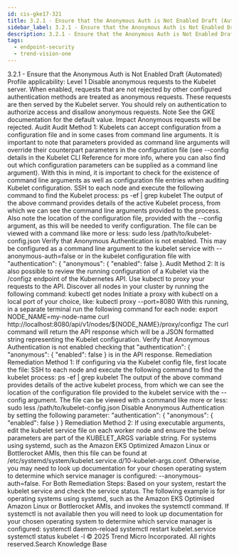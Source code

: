 ```yaml
---
id: cis-gke17-321
title: 3.2.1 - Ensure that the Anonymous Auth is Not Enabled Draft (Automated)
sidebar_label: 3.2.1 - Ensure that the Anonymous Auth is Not Enabled Draft (Automated)
description: 3.2.1 - Ensure that the Anonymous Auth is Not Enabled Draft (Automated)
tags:
  - endpoint-security
  - trend-vision-one
---
```


 3.2.1 - Ensure that the Anonymous Auth is Not Enabled Draft (Automated) Profile applicability: Level 1 Disable anonymous requests to the Kubelet server. When enabled, requests that are not rejected by other configured authentication methods are treated as anonymous requests. These requests are then served by the Kubelet server. You should rely on authentication to authorize access and disallow anonymous requests. Note See the GKE documentation for the default value. Impact Anonymous requests will be rejected. Audit Audit Method 1: Kubelets can accept configuration from a configuration file and in some cases from command line arguments. It is important to note that parameters provided as command line arguments will override their counterpart parameters in the configuration file (see --config details in the Kubelet CLI Reference for more info, where you can also find out which configuration parameters can be supplied as a command line argument). With this in mind, it is important to check for the existence of command line arguments as well as configuration file entries when auditing Kubelet configuration. SSH to each node and execute the following command to find the Kubelet process: ps -ef | grep kubelet The output of the above command provides details of the active Kubelet process, from which we can see the command line arguments provided to the process. Also note the location of the configuration file, provided with the --config argument, as this will be needed to verify configuration. The file can be viewed with a command like more or less: sudo less /path/to/kubelet-config.json Verify that Anonymous Authentication is not enabled. This may be configured as a command line argument to the kubelet service with --anonymous-auth=false or in the kubelet configuration file with "authentication": { "anonymous": { "enabled": false }. Audit Method 2: It is also possible to review the running configuration of a Kubelet via the /configz endpoint of the Kubernetes API. Use kubectl to proxy your requests to the API. Discover all nodes in your cluster by running the following command: kubectl get nodes Initiate a proxy with kubectl on a local port of your choice, like: kubectl proxy --port=8080 With this running, in a separate terminal run the following command for each node: export NODE_NAME=my-node-name curl http://localhost:8080/api/v1/nodes/${NODE_NAME}/proxy/configz The curl command will return the API response which will be a JSON formatted string representing the Kubelet configuration. Verify that Anonymous Authentication is not enabled checking that "authentication": { "anonymous": { "enabled": false } is in the API response. Remediation Remediation Method 1: If configuring via the Kubelet config file, first locate the file: SSH to each node and execute the following command to find the kubelet process: ps -ef | grep kubelet The output of the above command provides details of the active kubelet process, from which we can see the location of the configuration file provided to the kubelet service with the --config argument. The file can be viewed with a command like more or less: sudo less /path/to/kubelet-config.json Disable Anonymous Authentication by setting the following parameter: "authentication": { "anonymous": { "enabled": false } } Remediation Method 2: If using executable arguments, edit the kubelet service file on each worker node and ensure the below parameters are part of the KUBELET_ARGS variable string. For systems using systemd, such as the Amazon EKS Optimized Amazon Linux or Bottlerocket AMIs, then this file can be found at /etc/systemd/system/kubelet.service.d/10-kubelet-args.conf. Otherwise, you may need to look up documentation for your chosen operating system to determine which service manager is configured: --anonymous-auth=false. For Both Remediation Steps: Based on your system, restart the kubelet service and check the service status. The following example is for operating systems using systemd, such as the Amazon EKS Optimised Amazon Linux or Bottlerocket AMIs, and invokes the systemctl command. If systemctl is not available then you will need to look up documentation for your chosen operating system to determine which service manager is configured: systemctl daemon-reload systemctl restart kubelet.service systemctl status kubelet -l © 2025 Trend Micro Incorporated. All rights reserved.Search Knowledge Base